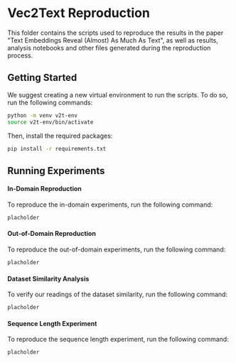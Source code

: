 # Vec2Text Reproduction
This folder contains the scripts used to reproduce the results in the paper "Text Embeddings Reveal (Almost) As Much As Text", as well as results, analysis notebooks and other files generated during the reproduction process.

## Getting Started
We suggest creating a new virtual environment to run the scripts. To do so, run the following commands:
```bash
python -m venv v2t-env
source v2t-env/bin/activate
```

Then, install the required packages:
```bash
pip install -r requirements.txt
```

## Running Experiments
#### In-Domain Reproduction
To reproduce the in-domain experiments, run the following command:
```bash
placholder
```

#### Out-of-Domain Reproduction
To reproduce the out-of-domain experiments, run the following command:
```bash
placholder
```

#### Dataset Similarity Analysis
To verify our readings of the dataset similarity, run the following command:
```bash
placholder
```

#### Sequence Length Experiment
To reproduce the sequence length experiment, run the following command:
```bash
placholder
```

